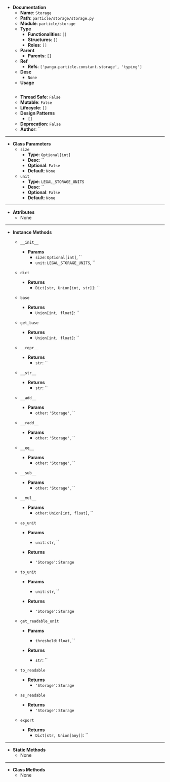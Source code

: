 - **Documentation**
    - **Name**: `Storage`
    - **Path**: `particle/storage/storage.py`
    - **Module**: `particle/storage`
    - **Type**
        - **Functionalities**: `[]`
        - **Structures**: `[]`
        - **Roles**: `[]`
    - **Parent**
        - **Parents**: `[]`
    - **Ref**
        - **Refs**: `['pangu.particle.constant.storage', 'typing']`
    - **Desc**
        - `None`
    - **Usage**
        ```python
        
        ```
    - **Thread Safe**: `False`
    - **Mutable**: `False`
    - **Lifecycle**: `[]`
    - **Design Patterns**
        - `[]`
    - **Deprecation**: `False`
    - **Author**: ``

---

- **Class Parameters**
    - `size`
        - **Type**: `Optional[int]`
        - **Desc**: ``
        - **Optional**: `False`
        - **Default**: `None`
    - `unit`
        - **Type**: `LEGAL_STORAGE_UNITS`
        - **Desc**: ``
        - **Optional**: `False`
        - **Default**: `None`

---

- **Attributes**
    - None

---

- **Instance Methods**
    - `__init__`

        - **Params**
            - `size`: `Optional[int]`, ``
            - `unit`: `LEGAL_STORAGE_UNITS`, ``



    - `dict`


        - **Returns**
            - `Dict[str, Union[int, str]]`: ``


    - `base`


        - **Returns**
            - `Union[int, float]`: ``


    - `get_base`


        - **Returns**
            - `Union[int, float]`: ``


    - `__repr__`


        - **Returns**
            - `str`: ``


    - `__str__`


        - **Returns**
            - `str`: ``


    - `__add__`

        - **Params**
            - `other`: `'Storage'`, ``



    - `__radd__`

        - **Params**
            - `other`: `'Storage'`, ``



    - `__eq__`

        - **Params**
            - `other`: `'Storage'`, ``



    - `__sub__`

        - **Params**
            - `other`: `'Storage'`, ``



    - `__mul__`

        - **Params**
            - `other`: `Union[int, float]`, ``



    - `as_unit`

        - **Params**
            - `unit`: `str`, ``

        - **Returns**
            - `'Storage'`: `Storage`


    - `to_unit`

        - **Params**
            - `unit`: `str`, ``

        - **Returns**
            - `'Storage'`: `Storage`


    - `get_readable_unit`

        - **Params**
            - `threshold`: `float`, ``

        - **Returns**
            - `str`: ``


    - `to_readable`


        - **Returns**
            - `'Storage'`: `Storage`


    - `as_readable`


        - **Returns**
            - `'Storage'`: `Storage`


    - `export`


        - **Returns**
            - `Dict[str, Union[any]]`: ``



---

- **Static Methods**
    - None

---

- **Class Methods**
    - None
